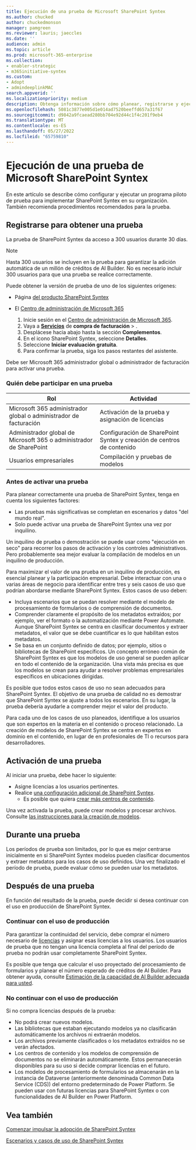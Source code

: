 ```yaml
---
title: Ejecución de una prueba de Microsoft SharePoint Syntex
ms.author: chucked
author: chuckedmonson
manager: pamgreen
ms.reviewer: lauris; jaeccles
ms.date: ''
audience: admin
ms.topic: article
ms.prod: microsoft-365-enterprise
ms.collection:
- enabler-strategic
- m365initiative-syntex
ms.custom:
- Adopt
- admindeeplinkMAC
search.appverid: ''
ms.localizationpriority: medium
description: Obtenga información sobre cómo planear, registrarse y ejecutar un programa piloto de prueba para SharePoint Syntex en su organización.
ms.openlocfilehash: 5081c3877e005d1e014ad7520beeffd657a31f67
ms.sourcegitcommit: d9842a9fcaead280bb704e92d44c1f4c201f9eb4
ms.translationtype: MT
ms.contentlocale: es-ES
ms.lasthandoff: 05/27/2022
ms.locfileid: "65759810"
---
```

# <a name="run-a-trial-of-microsoft-sharepoint-syntex"></a>Ejecución de una prueba de Microsoft SharePoint Syntex

En este artículo se describe cómo configurar y ejecutar un programa piloto de prueba para implementar SharePoint Syntex en su organización. También recomienda procedimientos recomendados para la prueba.

## <a name="sign-up-for-a-trial"></a>Registrarse para obtener una prueba

La prueba de SharePoint Syntex da acceso a 300 usuarios durante 30 días.

> [!NOTE]
> Hasta 300 usuarios se incluyen en la prueba para garantizar la adición automática de un millón de créditos de AI Builder. No es necesario incluir 300 usuarios para que una prueba se realice correctamente.

Puede obtener la versión de prueba de uno de los siguientes orígenes:

- Página [del producto SharePoint Syntex](https://www.microsoft.com/microsoft-365/enterprise/sharepoint-syntex?activetab=pivot:overviewtab)

- El [Centro de administración de Microsoft 365](https://admin.microsoft.com)
    1. Inicie sesión en el [Centro de administración de Microsoft 365](https://admin.microsoft.com).
    2. Vaya a <a href="https://go.microsoft.com/fwlink/p/?linkid=868433" target="_blank">**Servicios**</a> de **compra de facturación** > .
    3. Desplácese hacia abajo hasta la sección **Complementos**.
    4. En el icono SharePoint Syntex, seleccione **Detalles**.
    5. Seleccione **Iniciar evaluación gratuita**.
    6. Para confirmar la prueba, siga los pasos restantes del asistente.

Debe ser Microsoft 365 administrador global o administrador de facturación para activar una prueba.

### <a name="who-should-be-involved-in-a-trial"></a>Quién debe participar en una prueba

|Rol|Actividad|
|---|---|
|Microsoft 365 administrador global o administrador de facturación|Activación de la prueba y asignación de licencias|
|Administrador global de Microsoft 365 o administrador de SharePoint|Configuración de SharePoint Syntex y creación de centros de contenido|
|Usuarios empresariales|Compilación y pruebas de modelos|

### <a name="before-you-activate-a-trial"></a>Antes de activar una prueba

Para planear correctamente una prueba de SharePoint Syntex, tenga en cuenta los siguientes factores:

- Las pruebas más significativas se completan en escenarios y datos "del mundo real".
- Solo puede activar una prueba de SharePoint Syntex una vez por inquilino.

Un inquilino de prueba o demostración se puede usar como "ejecución en seco" para recorrer los pasos de activación y los controles administrativos. Pero probablemente sea mejor evaluar la compilación de modelos en un inquilino de producción.

Para maximizar el valor de una prueba en un inquilino de producción, es esencial planear y la participación empresarial. Debe interactuar con una o varias áreas de negocio para identificar entre tres y seis casos de uso que podrían abordarse mediante SharePoint Syntex. Estos casos de uso deben:

- Incluya escenarios que se puedan resolver mediante el modelo de procesamiento de formularios o de comprensión de documentos.
- Comprender claramente el propósito de los metadatos extraídos; por ejemplo, ver el formato o la automatización mediante Power Automate. Aunque SharePoint Syntex se centra en clasificar documentos y extraer metadatos, el valor que se debe cuantificar es lo que habilitan estos metadatos.
- Se basa en un conjunto definido de datos; por ejemplo, sitios o bibliotecas de SharePoint específicos. Un concepto erróneo común de SharePoint Syntex es que los modelos de uso general se pueden aplicar en todo el contenido de la organización. Una vista más precisa es que los modelos se crean para ayudar a resolver problemas empresariales específicos en ubicaciones dirigidas.

Es posible que todos estos casos de uso no sean adecuados para SharePoint Syntex. El objetivo de una prueba de calidad no es demostrar que SharePoint Syntex se ajuste a todos los escenarios. En su lugar, la prueba debería ayudarle a comprender mejor el valor del producto.

Para cada uno de los casos de uso planeados, identifique a los usuarios que son expertos en la materia en el contenido o proceso relacionado. La creación de modelos de SharePoint Syntex se centra en expertos en dominio en el contenido, en lugar de en profesionales de TI o recursos para desarrolladores.

## <a name="activate-a-trial"></a>Activación de una prueba

Al iniciar una prueba, debe hacer lo siguiente:

- Asigne licencias a los usuarios pertinentes.
- Realice [una configuración adicional de SharePoint Syntex](set-up-content-understanding.md).
  - Es posible que quiera [crear más centros de contenido](create-a-content-center.md).

Una vez activada la prueba, puede crear modelos y procesar archivos. Consulte [las instrucciones para la creación de modelos](create-a-content-center.md).

## <a name="during-a-trial"></a>Durante una prueba

Los períodos de prueba son limitados, por lo que es mejor centrarse inicialmente en si SharePoint Syntex modelos pueden clasificar documentos y extraer metadatos para los casos de uso definidos. Una vez finalizado el período de prueba, puede evaluar cómo se pueden usar los metadatos.

## <a name="after-a-trial"></a>Después de una prueba

En función del resultado de la prueba, puede decidir si desea continuar con el uso en producción de SharePoint Syntex.

### <a name="proceed-to-production-use"></a>Continuar con el uso de producción

Para garantizar la continuidad del servicio, debe comprar el número necesario de [licencias](syntex-licensing.md) y asignar esas licencias a los usuarios. Los usuarios de prueba que no tengan una licencia completa al final del período de prueba no podrán usar completamente SharePoint Syntex.

Es posible que tenga que calcular el uso proyectado del procesamiento de formularios y planear el número esperado de créditos de AI Builder. Para obtener ayuda, consulte [Estimación de la capacidad de AI Builder adecuada para usted](https://powerapps.microsoft.com/ai-builder-calculator/).

### <a name="dont-proceed-to-production-use"></a>No continuar con el uso de producción

Si no compra licencias después de la prueba:

- No podrá crear nuevos modelos.
- Las bibliotecas que estaban ejecutando modelos ya no clasificarán automáticamente los archivos ni extraerán modelos.
- Los archivos previamente clasificados o los metadatos extraídos no se verán afectados.
- Los centros de contenido y los modelos de comprensión de documentos no se eliminarán automáticamente. Estos permanecerán disponibles para su uso si decide comprar licencias en el futuro.
- Los modelos de procesamiento de formularios se almacenarán en la instancia de Dataverse (anteriormente denominada Common Data Service (CDS)) del entorno predeterminado de Power Platform. Se pueden usar con futuras licencias para SharePoint Syntex o con funcionalidades de AI Builder en Power Platform.

## <a name="see-also"></a>Vea también

[Comenzar impulsar la adopción de SharePoint Syntex](adoption-getstarted.md)

[Escenarios y casos de uso de SharePoint Syntex](adoption-scenarios.md) 